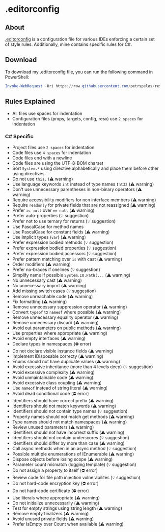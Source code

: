 # .editorconfig

## About

[.editorconfig](https://editorconfig.org/) is a configuration file for various IDEs enforcing a certain set of style rules. Additionally, mine contains specific rules for C#.

## Download

To download my .editorconfig file, you can run the following command in PowerShell:

```ps1
Invoke-WebRequest -Uri https://raw.githubusercontent.com/petrspelos/resources/main/editorconfig/.editorconfig -OutFile ./.editorconfig
```

## Rules Explained

- All files use spaces for indentation
- Configuration files (props, targets, config, resx) use `2 spaces` for indentation

### C# Specific

- Project files use `2 spaces` for indentation
- Code files use `4 spaces` for indentation
- Code files end with a newline
- Code files are using the UTF-8-BOM charset
- Sort `System.*` using directive alphabetically and place them before other using directives.
- Do not use `this.` (⚠️ warning)
- Use language keywords `int` instead of type names `Int32` (⚠️ warning)
- Don't use unnecessary parentheses in non-binary operators (⚠️ warning)
- Require accessibility modifiers for non interface members (⚠️ warning)
- Require `readonly` for private fields that are not reassigned (⚠️ warning)
- Prefer `is null` over `== null` (⚠️ warning)
- Prefer auto-properties (💡 suggestion)
- Prefer not to use ternary for returns (💡 suggestion)
- Use PascalCase for method names
- Use PascalCase for constant fields (⚠️ warning)
- Use implicit types (`var`) (⚠️ warning)
- Prefer expression bodied methods (💡 suggestion)
- Prefer expression bodied properties (💡 suggestion)
- Prefer expression bodied accessors (💡 suggestion)
- Prefer pattern matching over `is` with cast (⚠️ warning)
- Order modifiers (⚠️ warning)
- Prefer no-braces if onelines (💡 suggestion)
- Simplify name if possible `System.IO.Path(...` (⚠️ warning)
- No unnecessary cast (⚠️ warning)
- No unnecessary import (⚠️ warning)
- Add missing switch cases (💡 suggestion)
- Remove unreachable code (⚠️ warning)
- Fix formatting (⚠️ warning)
- Remove unnecessary suppression operator (⚠️ warning)
- Convert `typeof` to `nameof` where possible (⚠️ warning)
- Remove unnecessary equality operator (⚠️ warning)
- Remove unnecessary discard (⚠️ warning)
- Avoid out parameters on public methods (⚠️ warning)
- Use properties where appropriate (⚠️ warning)
- Avoid empty interfaces (⚠️ warning)
- Declare types in namespaces (⛔ error)
- Do not declare visible instance fields (⚠️ warning)
- Implement IDisposable correcty (⚠️ warning)
- Enums should not have duplicate values (⚠️ warning)
- Avoid excessive inheritance (more than 4 levels deep) (💡 suggestion)
- Avoid excessive complexity  (⚠️ warning)
- Avoid unmaintainable code (⚠️ warning)
- Avoid excessive class coupling (⚠️ warning)
- Use `nameof` instead of string literal (⚠️ warning)
- Avoid dead conditional code (⛔ error)
- Identifiers should have correct prefix (⚠️ warning)
- Identifiers should not match keywords (⚠️ warning)
- Identifiers should not contain type names (💡 suggestion)
- Property names should not match get methods (⚠️ warning)
- Type names should not match namespaces (⚠️ warning)
- Review unused parameters (⚠️ warning)
- Identifiers should not have incorrect suffix (⚠️ warning)
- Identifiers should not contain underscores (💡 suggestion)
- Identifiers should differ by more than case (⚠️ warning)
- Call async methods when in an async method (💡 suggestion)
- Possible multiple enumerations of IEnumerable (⚠️ warning)
- Dispose objects before losing scope (⚠️ warning)
- Parameter count mismatch (logging template) (💡 suggestion)
- Do not assign a property to itself (⛔ error)
- Review code for file path injection vulnerabilites (💡 suggestion)
- Do not hard-code encryption key (⛔ error)
- Do not hard-code certificate (⛔ error)
- Use literals where appropriate (⚠️ warning)
- Do not initialize unnecessarily (⚠️ warning)
- Test for empty strings using string length (⚠️ warning)
- Remove empty finalizers (⚠️ warning)
- Avoid unused private fields (⚠️ warning)
- Prefer IsEmpty over Count when available (⚠️ warning)
